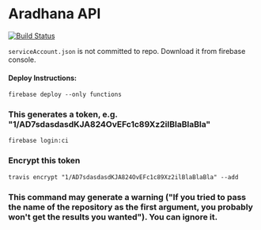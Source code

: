 # Aradhana API

[![Build Status](https://travis-ci.org/immnk/aradhana-api.svg?branch=master)](https://travis-ci.org/immnk/aradhana-api)

`serviceAccount.json` is not committed to repo. Download it from firebase console.

#### Deploy Instructions:
`firebase deploy --only functions`

### This generates a token, e.g. "1/AD7sdasdasdKJA824OvEFc1c89Xz2ilBlaBlaBla"
`firebase login:ci`
### Encrypt this token
`travis encrypt "1/AD7sdasdasdKJA824OvEFc1c89Xz2ilBlaBlaBla" --add`
### This command may generate a warning ("If you tried to pass the name of the repository as the first argument, you probably won't get the results you wanted"). You can ignore it.
